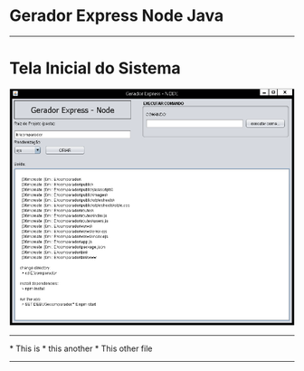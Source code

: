 # Gerador Express Node Java

<hr />

<h1>Tela Inicial do Sistema</h1>

<img src="https://github.com/TaffarelXavier/gerador-express-node-java/blob/master/imagens/tela-inicial.png?raw=true" />

<hr />
* This is
* this another
* This other file
<hr />